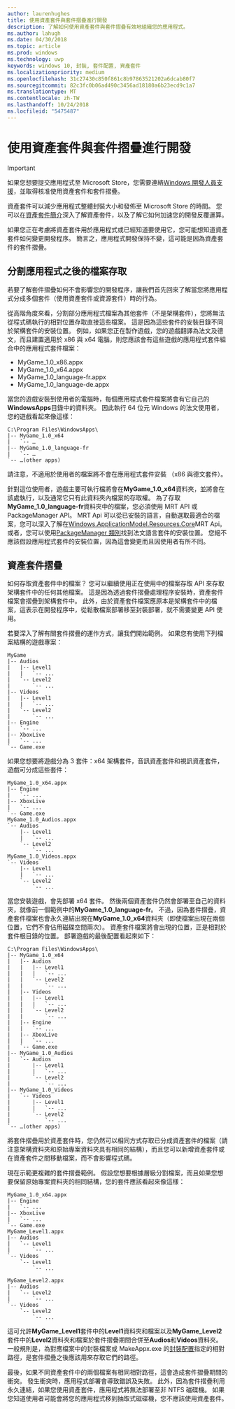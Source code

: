 ```yaml
---
author: laurenhughes
title: 使用資產套件與套件摺疊進行開發
description: 了解如何使用資產套件與套件摺疊有效地組織您的應用程式。
ms.author: lahugh
ms.date: 04/30/2018
ms.topic: article
ms.prod: windows
ms.technology: uwp
keywords: windows 10, 封裝, 套件配置, 資產套件
ms.localizationpriority: medium
ms.openlocfilehash: 31c27430c850f861c8b97863521202a6dcab80f7
ms.sourcegitcommit: 82c3fc0b06ad490c3456ad18180a6b23ecd9c1a7
ms.translationtype: MT
ms.contentlocale: zh-TW
ms.lasthandoff: 10/24/2018
ms.locfileid: "5475487"
---
```

# <a name="developing-with-asset-packages-and-package-folding"></a>使用資產套件與套件摺疊進行開發 

> [!IMPORTANT]
> 如果您想要提交應用程式至 Microsoft Store，您需要連絡[Windows 開發人員支援](https://developer.microsoft.com/windows/support)，並取得核准使用資產套件和套件摺疊。

資產套件可以減少應用程式整體封裝大小和發佈至 Microsoft Store 的時間。 您可以在[資產套件簡介](asset-packages.md)深入了解資產套件，以及了解它如何加速您的開發反覆運算。

如果您正在考慮將資產套件用於應用程式或已經知道要使用它，您可能想知道資產套件如何變更開發程序。 簡言之，應用程式開發保持不變，這可能是因為資產套件的套件摺疊。

## <a name="file-access-after-splitting-your-app"></a>分割應用程式之後的檔案存取

若要了解套件摺疊如何不會影響您的開發程序，讓我們首先回來了解當您將應用程式分成多個套件（使用資產套件或資源套件）時的行為。 

從高階角度來看，分割部分應用程式檔案為其他套件（不是架構套件），您將無法從程式碼執行的相對位置存取直接這些檔案。 這是因為這些套件的安裝目錄不同於架構套件的安裝位置。 例如，如果您正在製作遊戲，您的遊戲翻譯為法文及德文，而且建置適用於 x86 與 x64 電腦，則您應該會有這些遊戲的應用程式套件組合中的應用程式套件檔案：

-   MyGame_1.0_x86.appx
-   MyGame_1.0_x64.appx
-   MyGame_1.0_language-fr.appx
-   MyGame_1.0_language-de.appx

當您的遊戲安裝到使用者的電腦時，每個應用程式套件檔案將會有它自己的**WindowsApps**目錄中的資料夾。 因此執行 64 位元 Windows 的法文使用者，您的遊戲看起來像這樣：

```example
C:\Program Files\WindowsApps\
|-- MyGame_1.0_x64
|   `-- …
|-- MyGame_1.0_language-fr
|   `-- …
`-- …(other apps)
```

請注意，不適用於使用者的檔案將不會在應用程式套件安裝 （x86 與德文套件）。 

針對這位使用者，遊戲主要可執行檔將會在**MyGame_1.0_x64**資料夾，並將會在該處執行，以及通常它只有此資料夾內檔案的存取權。 為了存取**MyGame_1.0_language-fr**資料夾中的檔案，您必須使用 MRT API 或 PackageManager API。 MRT Api 可以從已安裝的語言，自動選取最適合的檔案，您可以深入了解在[Windows.ApplicationModel.Resources.Core](https://docs.microsoft.com/uwp/api/windows.applicationmodel.resources.core)MRT Api。 或者，您可以使用[PackageManager 類別](https://docs.microsoft.com/uwp/api/Windows.Management.Deployment.PackageManager)找到法文語言套件的安裝位置。 您絕不應該假設應用程式套件的安裝位置，因為這會變更而且因使用者有所不同。 

## <a name="asset-package-folding"></a>資產套件摺疊

如何存取資產套件中的檔案？ 您可以繼續使用正在使用中的檔案存取 API 來存取架構套件中的任何其他檔案。 這是因為透過套件摺疊處理程序安裝時，資產套件檔案會摺疊到架構套件中。 此外，由於資產套件檔案應原本是架構套件中的檔案，這表示在開發程序中，從鬆散檔案部署移至封裝部署，就不需要變更 API 使用。 

若要深入了解有關套件摺疊的運作方式，讓我們開始範例。 如果您有使用下列檔案結構的遊戲專案：

```example
MyGame
|-- Audios
|   |-- Level1
|   |   `-- ...
|   `-- Level2
|       `-- ...
|-- Videos
|   |-- Level1
|   |   `-- ...
|   `-- Level2
|       `-- ...
|-- Engine
|   `-- ...
|-- XboxLive
|   `-- ...
`-- Game.exe
```

如果您想要將遊戲分為 3 套件：x64 架構套件，音訊資產套件和視訊資產套件，遊戲可分成這些套件：

```example
MyGame_1.0_x64.appx
|-- Engine
|   `-- ...
|-- XboxLive
|   `-- ...
`-- Game.exe
MyGame_1.0_Audios.appx
`-- Audios
    |-- Level1
    |   `-- ...
    `-- Level2
        `-- ...
MyGame_1.0_Videos.appx
`-- Videos
    |-- Level1
    |   `-- ...
    `-- Level2
        `-- ...
```

當您安裝遊戲，會先部署 x64 套件。 然後兩個資產套件仍然會部署至自己的資料夾，就像前一個範例中的**MyGame_1.0_language-fr**。 不過，因為套件摺疊，資產套件檔案也會永久連結出現在**MyGame_1.0_x64**資料夾（即使檔案出現在兩個位置，它們不會佔用磁碟空間兩次）。 資產套件檔案將會出現的位置，正是相對於套件根目錄的位置。 部署遊戲的最後配置看起來如下：

```example 
C:\Program Files\WindowsApps\
|-- MyGame_1.0_x64
|   |-- Audios
|   |   |-- Level1
|   |   |   `-- ...
|   |   `-- Level2
|   |       `-- ...
|   |-- Videos
|   |   |-- Level1
|   |   |   `-- ...
|   |   `-- Level2
|   |       `-- ...
|   |-- Engine
|   |   `-- ...
|   |-- XboxLive
|   |   `-- ...
|   `-- Game.exe
|-- MyGame_1.0_Audios
|   `-- Audios
|       |-- Level1
|       |   `-- ...
|       `-- Level2
|           `-- ...
|-- MyGame_1.0_Videos
|   `-- Videos
|       |-- Level1
|       |   `-- ...
|       `-- Level2
|           `-- ...
`-- …(other apps)
```

將套件摺疊用於資產套件時，您仍然可以相同方式存取已分成資產套件的檔案（請注意架構資料夾和原始專案資料夾具有相同的結構），而且您可以新增資產套件或在資產套件之間移動檔案，而不會影響程式碼。 

現在示範更複雜的套件摺疊範例。 假設您想要根據層級分割檔案，而且如果您想要保留原始專案資料夾的相同結構，您的套件應該看起來像這樣：

```example
MyGame_1.0_x64.appx
|-- Engine
|   `-- ...
|-- XboxLive
|   `-- ...
`-- Game.exe
MyGame_Level1.appx
|-- Audios
|   `-- Level1
|       `-- ...
`-- Videos
    `-- Level1
        `-- ...

MyGame_Level2.appx
|-- Audios
|   `-- Level2
|       `-- ...
`-- Videos
    `-- Level2
        `-- ...
```
這可允許**MyGame_Level1**套件中的**Level1**資料夾和檔案以及**MyGame_Level2**套件中的**Level2**資料夾和檔案於套件摺疊期間合併至**Audios**和**Videos**資料夾。 一般規則是，為對應檔案中的封裝檔案或 MakeAppx.exe 的[封裝配置](packaging-layout.md)指定的相對路徑，是套件摺疊之後應該用來存取它們的路徑。 

最後，如果不同資產套件中的兩個檔案有相同相對路徑，這會造成套件摺疊期間的衝突。 發生衝突時，應用程式部署會導致錯誤及失敗。 此外，因為套件摺疊利用永久連結，如果您使用資產套件，應用程式將無法部署至非 NTFS 磁碟機。 如果您知道使用者可能會將您的應用程式移到抽取式磁碟機，您不應該使用資產套件。 


